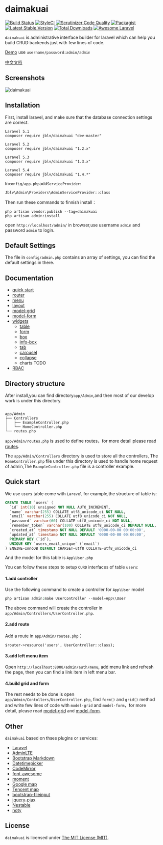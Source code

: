 daimakuai
=====

[![Build Status](https://travis-ci.org/happyonion/daimakuai.svg?branch=master)](https://travis-ci.org/happyonion/daimakuai)
[![StyleCI](https://styleci.io/repos/90640492/shield)](https://styleci.io/repos/90640492)
[![Scrutinizer Code Quality](https://scrutinizer-ci.com/g/happyonion/daimakuai/badges/quality-score.png?b=master)](https://scrutinizer-ci.com/g/happyonion/daimakuai/?branch=master)
[![Packagist](https://img.shields.io/packagist/l/jblv/daimakuai.svg?maxAge=2592000)](https://packagist.org/packages/jblv/daimakuai)
<a href="https://packagist.org/packages/jblv/daimakuai"><img src="https://poser.pugx.org/jblv/daimakuai/v/stable.svg" alt="Latest Stable Version"></a>
[![Total Downloads](https://img.shields.io/packagist/dt/jblv/daimakuai.svg?style=flat-square)](https://packagist.org/packages/jblv/daimakuai)
[![Awesome Laravel](https://img.shields.io/badge/Awesome-Laravel-brightgreen.svg)](https://github.com/happyonion/daimakuai)

`daimakuai` is administrative interface builder for laravel which can help you build CRUD backends just with few lines of code.

[Demo](http://demo.daimakuai.com/admin) use `username/password:admin/admin`

[中文文档](/docs/zh/README.md)

Screenshots
------------


![daimakuai](https://raw.githubusercontent.com/happyonion/daimakuai/master/screen.png)

Installation
------------

First, install laravel, and make sure that the database connection settings are correct.

```
Laravel 5.1
composer require jblv/daimakuai "dev-master"

Laravel 5.2
composer require jblv/daimakuai "1.2.x"

Laravel 5.3
composer require jblv/daimakuai "1.3.x"

Laravel 5.4
composer require jblv/daimakuai "1.4.*"
```

In`config/app.php`add`ServiceProvider`:

```
Jblv\Admin\Providers\AdminServiceProvider::class
```

Then run these commands to finnish install：

```
php artisan vendor:publish --tag=daimakuai
php artisan admin:install
```

open `http://localhost/admin/` in browser,use username `admin` and password `admin` to login.

Default Settings
------------
The file in `config/admin.php` contains an array of settings, you can find the default settings in there.

Documentation
------------

- [quick start](/docs/en/quick-start.md)
- [router](/docs/en/router.md)
- [menu](/docs/en/menu.md)
- [layout](/docs/en/layout.md)
- [model-grid](/docs/en/model-grid.md)
- [model-form](/docs/en/model-form.md)
- [widgets](/docs/en/widgets/table.md)
  - [table](/docs/en/widgets/table.md)
  - [form](/docs/en/widgets/form.md)
  - [box](/docs/en/widgets/box.md)
  - [info-box](/docs/en/widgets/info-box.md)
  - [tab](/docs/en/widgets/box.md)
  - [carousel](/docs/en/widgets/carousel.md)
  - [collapse](/docs/en/widgets/collapse.md)
  - charts TODO
- [RBAC](/docs/en/permission.md)

Directory structure
------------
After install,you can find directory`app/Admin`,and then most of our develop work is under this directory.

```

app/Admin
├── Controllers
│   ├── ExampleController.php
│   └── HomeController.php
└── routes.php
```

`app/Admin/routes.php` is used to define routes，for more detail please read [routes](/docs/zh/router.md).

The `app/Admin/Controllers` directory  is used to store all the controllers, The `HomeController.php` file under this directory is used to handle home request of admin,The `ExampleController.php` file is a controller example.

Quick start
------------

We use `users` table come with `Laravel` for example,the structure of table is:
```sql
CREATE TABLE `users` (
  `id` int(10) unsigned NOT NULL AUTO_INCREMENT,
  `name` varchar(255) COLLATE utf8_unicode_ci NOT NULL,
  `email` varchar(255) COLLATE utf8_unicode_ci NOT NULL,
  `password` varchar(60) COLLATE utf8_unicode_ci NOT NULL,
  `remember_token` varchar(100) COLLATE utf8_unicode_ci DEFAULT NULL,
  `created_at` timestamp NOT NULL DEFAULT '0000-00-00 00:00:00',
  `updated_at` timestamp NOT NULL DEFAULT '0000-00-00 00:00:00',
  PRIMARY KEY (`id`),
  UNIQUE KEY `users_email_unique` (`email`)
) ENGINE=InnoDB DEFAULT CHARSET=utf8 COLLATE=utf8_unicode_ci
```
And the model for this table is `App\User.php`

You can follow these steps to setup `CURD` interfaces of table `users`:

#### 1.add controller

Use the following command to create a controller for `App\User` model

```php
php artisan admin:make UserController --model=App\\User
```
The above command will create the controller in `app/Admin/Controllers/UserController.php`.

#### 2.add route

Add a route in `app/Admin/routes.php`：
```
$router->resource('users', UserController::class);
```

#### 3.add left menu item

Open `http://localhost:8000/admin/auth/menu`, add menu link and refresh the page, then you can find a link item in left menu bar.

#### 4.build grid and form

The rest needs to be done is open `app/Admin/Contollers/UserController.php`, find `form()` and `grid()` method and write few lines of code with `model-grid` and `model-form`，for more detail, please read [model-grid](/docs/en/model-grid.md) and [model-form](/docs/en/model-form.md).

Other
------------
`daimakuai` based on thses plugins or services:

+ [Laravel](https://laravel.com/)
+ [AdminLTE](https://almsaeedstudio.com/)
+ [Bootstrap Markdown](http://toopay.github.io/bootstrap-markdown/)
+ [Datetimepicker](http://eonasdan.github.io/bootstrap-datetimepicker/)
+ [CodeMirror](https://codemirror.net/)
+ [font-awesome](http://fontawesome.io)
+ [moment](http://momentjs.com/)
+ [Google map](https://www.google.com/maps)
+ [Tencent map](http://lbs.qq.com/)
+ [bootstrap-fileinput](https://github.com/kartik-v/bootstrap-fileinput)
+ [jquery-pjax](https://github.com/defunkt/jquery-pjax)
+ [Nestable](http://dbushell.github.io/Nestable/)
+ [noty](http://ned.im/noty/)

License
------------
`daimakuai` is licensed under [The MIT License (MIT)](LICENSE).
